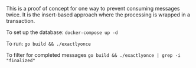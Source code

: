 This is a proof of concept for one way to prevent 
consuming messages twice. It is the insert-based approach
where the processing is wrapped in a transaction.

To set up the database:
`docker-compose up -d`

To run:
`go build && ./exactlyonce`

To filter for completed messages
`go build && ./exactlyonce | grep -i "finalized"`
